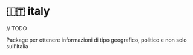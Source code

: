 # 🇮🇹 italy

// TODO

Package per ottenere informazioni di tipo geografico, politico e non solo sull'Italia